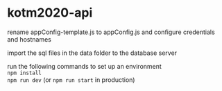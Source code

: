 # kotm2020-api

rename appConfig-template.js to appConfig.js and configure credentials and hostnames

import the sql files in the data folder to the database server

run the following commands to set up an environment  
`npm install`  
`npm run dev` (or `npm run start` in production)
